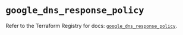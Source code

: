 # `google_dns_response_policy`

Refer to the Terraform Registry for docs: [`google_dns_response_policy`](https://registry.terraform.io/providers/hashicorp/google-beta/6.46.0/docs/resources/google_dns_response_policy).
